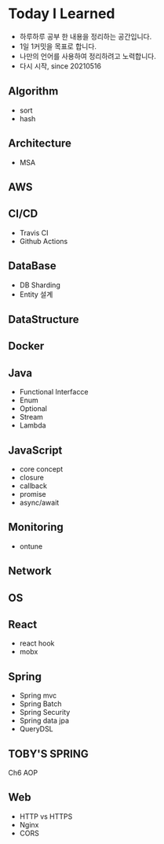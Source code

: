 # Today I Learned

- 하루하루 공부 한 내용을 정리하는 공간입니다.
- 1일 1커밋을 목표로 합니다.
- 나만의 언어를 사용하여 정리하려고 노력합니다.
- 다시 시작, since 20210516

## Algorithm
- sort
- hash
## Architecture
- MSA
## AWS
## CI/CD
- Travis CI
- Github Actions
## DataBase
- DB Sharding
- Entity 설계
## DataStructure
## Docker
## Java
- Functional Interfacce
- Enum
- Optional
- Stream
- Lambda
## JavaScript
- core concept
- closure
- callback
- promise
- async/await
## Monitoring
- ontune
## Network
## OS
## React
- react hook
- mobx
## Spring
- Spring mvc
- Spring Batch
- Spring Security
- Spring data jpa
- QueryDSL
## TOBY'S SPRING
Ch6 AOP
## Web
- HTTP vs HTTPS
- Nginx
- CORS
